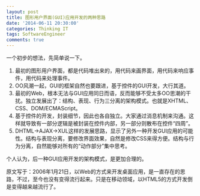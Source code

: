 ```yaml
---
layout: post
title: 图形用户界面(GUI)应用开发的两种思路
date: '2014-06-11 20:30:00'
categories: Thinking IT
tags: SoftwareEngineer
comments: true
---
```


一个初步的想法，先简单说一下。

1. 最初的图形用户界面，都是代码堆出来的，用代码来画界面，用代码来响应事件，用代码来处理事件。
2. OO风潮一起，GUI的框架自然也要跟进，基于控件的GUI开发，大行其道。
3. 最初的Web，根本无法与GUI应用同日而语，反而能够不受太多OO思潮的干扰。独立发展出了：结构、表现、行为三分离的架构模式。也就是XHTML、CSS、DOM/ECMAScript。
4. 基于控件的开发，封装细节，因此也各自独立。大家通过消息机制来沟通。这样就导致有一部分逻辑是被封装在控件内部，另一部分则散布在控件“四周”。
5. DHTML->AJAX->XUL这样的发展思路，显示了另外一种开发GUI应用的可能性。结构与表现分离，要修改界面效果，自然是修改CSS来得方便。结构与行为分离，自然能够对所有的“动作部分”集中思考。

个人认为，后一种GUI应用开发的架构模式，是更加合理的。

原文写于：2006年1月21日，以Web的方式来开发桌面应用，是一直存在的思路，不过，至今也没有变得流行起来。只是在移动领域，以HTML5的方式开发倒是变得越来越流行了。
